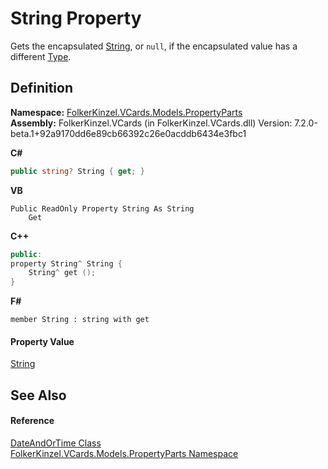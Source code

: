 # String Property


Gets the encapsulated <a href="https://learn.microsoft.com/dotnet/api/system.string" target="_blank" rel="noopener noreferrer">String</a>, or `null`, if the encapsulated value has a different <a href="https://learn.microsoft.com/dotnet/api/system.type" target="_blank" rel="noopener noreferrer">Type</a>.



## Definition
**Namespace:** <a href="dbd283d2-4531-056c-7d94-281acad42316.md">FolkerKinzel.VCards.Models.PropertyParts</a>  
**Assembly:** FolkerKinzel.VCards (in FolkerKinzel.VCards.dll) Version: 7.2.0-beta.1+92a9170dd6e89cb66392c26e0acddb6434e3fbc1

**C#**
``` C#
public string? String { get; }
```
**VB**
``` VB
Public ReadOnly Property String As String
	Get
```
**C++**
``` C++
public:
property String^ String {
	String^ get ();
}
```
**F#**
``` F#
member String : string with get
```



#### Property Value
<a href="https://learn.microsoft.com/dotnet/api/system.string" target="_blank" rel="noopener noreferrer">String</a>

## See Also


#### Reference
<a href="2a0f1a62-5c32-3777-bbda-f169201ab209.md">DateAndOrTime Class</a>  
<a href="dbd283d2-4531-056c-7d94-281acad42316.md">FolkerKinzel.VCards.Models.PropertyParts Namespace</a>  
